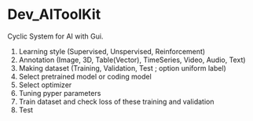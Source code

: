 # Dev_AIToolKit

Cyclic System for AI with Gui. 

1. Learning style (Supervised, Unspervised, Reinforcement)
2. Annotation (Image, 3D, Table(Vector), TimeSeries, Video, Audio, Text)
3. Making dataset (Training, Validation, Test ; option uniform label)
4. Select pretrained model or coding model
5. Select optimizer
6. Tuning pyper parameters
7. Train dataset and check loss of these training and validation
8. Test
